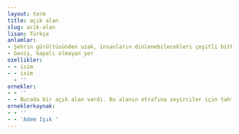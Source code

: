 ```yaml
---
layout: term
title: açık alan
slug: acik-alan
lisan: Türkçe
anlamlar:
- Şehrin gürültüsünden uzak, insanların dinlenebilecekleri çeşitli bitkilerle kaplı yer
- Geniş, kapalı olmayan yer
ozellikler:
- - isim
- - isim
  - ''
ornekler:
- - ''
- - Burada bir açık alan vardı. Bu alanın etrafına seyirciler için tahta platformlar kurulur, iş bitince de bunlar tekrar kaldırılırdı.
orneklerkaynak:
- - ''
- - 'Adem Işık '
---
```

